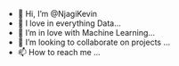 - 👋 Hi, I’m @NjagiKevin
- 👀 I love in everything Data...
- 🌱 I’m in love with Machine Learning...
- 💞️ I’m looking to collaborate on projects ...
- 📫 How to reach me ...

<!---
NjagiKevin/NjagiKevin is a ✨ special ✨ repository because its `README.md` (this file) appears on your GitHub profile.
You can click the Preview link to take a look at your changes.
--->
